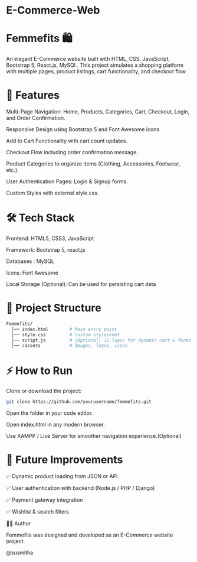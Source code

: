 # E-Commerce-Web
# Femmefits 🛍️

An elegant E-Commerce website built with HTML, CSS, JavaScript, Bootstrap 5, React.js, MySQl .
This project simulates a shopping platform with multiple pages, product listings, cart functionality, and checkout flow.

# 🚀 Features

Multi-Page Navigation: Home, Products, Categories, Cart, Checkout, Login, and Order Confirmation.

Responsive Design using Bootstrap 5 and Font Awesome icons.

Add to Cart Functionality with cart count updates.

Checkout Flow including order confirmation message.

Product Categories to organize items (Clothing, Accessories, Footwear, etc.).

User Authentication Pages: Login & Signup forms.

Custom Styles with external style.css.

# 🛠️ Tech Stack

Frontend: HTML5, CSS3, JavaScript

Framework: Bootstrap 5, react.js

Databases : MySQL

Icons: Font Awesome

Local Storage (Optional): Can be used for persisting cart data

# 📂 Project Structure
 ```bash
 Femmefits/
   │── index.html        # Main entry point
   │── style.css         # Custom stylesheet
   │── script.js         # (Optional) JS logic for dynamic cart & forms
   │── /assets           # Images, logos, icons
```

# ⚡ How to Run

Clone or download the project:
 ```bash
git clone https://github.com/yourusername/femmefits.git
```

Open the folder in your code editor.

Open index.html in any modern browser.

Use XAMPP / Live Server for smoother navigation experience.(Optional)


# 🎯 Future Improvements

✅ Dynamic product loading from JSON or API

✅ User authentication with backend (Node.js / PHP / Django)

✅ Payment gateway integration

✅ Wishlist & search filters

👩‍💻 Author

Femmefits was designed and developed as an E-Commerce website project.

@susmitha
